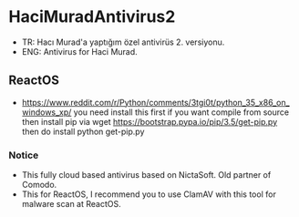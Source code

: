 # HaciMuradAntivirus2
- TR: Hacı Murad'a yaptığım özel antivirüs 2. versiyonu.
- ENG: Antivirus for Haci Murad.
## ReactOS
- https://www.reddit.com/r/Python/comments/3tgi0t/python_35_x86_on_windows_xp/ you need install this first if you want compile from source then install pip via wget https://bootstrap.pypa.io/pip/3.5/get-pip.py
then do install python get-pip.py

### Notice
- This fully cloud based antivirus based on NictaSoft. Old partner of Comodo.
- This for ReactOS, I recommend you to use ClamAV with this tool for malware scan at ReactOS.